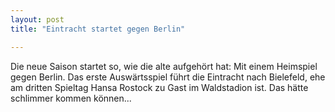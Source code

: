 ```yaml
---
layout: post
title: "Eintracht startet gegen Berlin"

---
```


Die neue Saison startet so, wie die alte aufgehört hat: Mit einem Heimspiel gegen Berlin. Das erste Auswärtsspiel führt die Eintracht nach Bielefeld, ehe am dritten Spieltag Hansa Rostock zu Gast im Waldstadion ist. Das hätte schlimmer kommen können...


